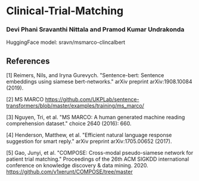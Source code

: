 # Clinical-Trial-Matching
### Devi Phani Sravanthi Nittala and Pramod Kumar Undrakonda

HuggingFace model: sravn/msmarco-clincalbert


## References

[1] Reimers, Nils, and Iryna Gurevych. "Sentence-bert: Sentence embeddings using siamese bert-networks." arXiv preprint arXiv:1908.10084 (2019).

[2] MS MARCO https://github.com/UKPLab/sentence-transformers/blob/master/examples/training/ms_marco/

[3] Nguyen, Tri, et al. "MS MARCO: A human generated machine reading comprehension dataset." choice 2640 (2016): 660.

[4] Henderson, Matthew, et al. "Efficient natural language response suggestion for smart reply." arXiv preprint arXiv:1705.00652 (2017).

[5] Gao, Junyi, et al. "COMPOSE: Cross-modal pseudo-siamese network for patient trial matching." Proceedings of the 26th ACM SIGKDD international conference on knowledge discovery & data mining. 2020. https://github.com/v1xerunt/COMPOSE/tree/master
